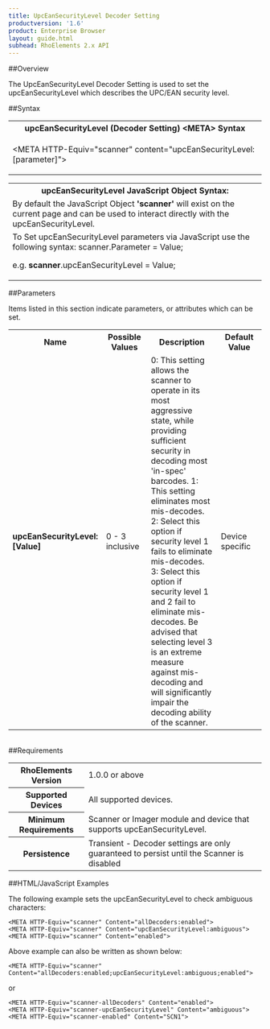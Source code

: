 ```yaml
---
title: UpcEanSecurityLevel Decoder Setting
productversion: '1.6'
product: Enterprise Browser
layout: guide.html
subhead: RhoElements 2.x API
---
```


##Overview

The UpcEanSecurityLevel Decoder Setting is used to set the upcEanSecurityLevel which describes the UPC/EAN security level.

##Syntax

<table class="re-table"><tr><th class="tableHeading">upcEanSecurityLevel (Decoder Setting) &lt;META&gt; Syntax
</th></tr><tr><td class="clsSyntaxCells clsOddRow"><p>&lt;META HTTP-Equiv="scanner" content="upcEanSecurityLevel:[parameter]"&gt;</p></td></tr></table>
<table class="re-table"><tr><th class="tableHeading">upcEanSecurityLevel JavaScript Object Syntax:</th></tr><tr><td class="clsSyntaxCells clsOddRow">
By default the JavaScript Object <b>'scanner'</b> will exist on the current page and can be used to interact directly with the upcEanSecurityLevel.
</td></tr><tr><td class="clsSyntaxCells clsEvenRow">
To Set upcEanSecurityLevel parameters via JavaScript use the following syntax: scanner.Parameter = Value;
<P />e.g. <b>scanner</b>.upcEanSecurityLevel = Value;
</td></tr></table>

##Parameters


Items listed in this section indicate parameters, or attributes which can be set.
<table class="re-table"><col width="20%" /><col width="20%" /><col width="38%" /><col width="22%" /><tr><th class="tableHeading">Name</th><th class="tableHeading">Possible Values</th><th class="tableHeading">Description</th><th class="tableHeading">Default Value</th></tr><tr><td class="clsSyntaxCells clsOddRow"><b>upcEanSecurityLevel:[Value]
</b></td><td class="clsSyntaxCells clsOddRow">0 - 3 inclusive</td><td class="clsSyntaxCells clsOddRow">0: This setting allows the scanner to operate in its most aggressive state, while providing sufficient security in decoding most 'in-spec' barcodes.  1: This setting eliminates most mis-decodes.  2: Select this option if security level 1 fails to eliminate mis-decodes.  3: Select this option if security level 1 and 2 fail to eliminate mis-decodes.  Be advised that selecting level 3 is an extreme measure against mis-decoding and will significantly impair the decoding ability of the scanner.</td><td class="clsSyntaxCells clsOddRow">Device specific</td></tr></table>
<table class="re-table"><col width="78%" /><col width="8%" /><col width="1%" /><col width="5%" /><col width="1%" /><col width="5%" /><col width="2%" /></table>





##Requirements

<table class="re-table"><tr><th class="tableHeading">RhoElements Version</th><td class="clsSyntaxCell clsEvenRow">1.0.0 or above
</td></tr><tr><th class="tableHeading">Supported Devices</th><td class="clsSyntaxCell clsOddRow">All supported devices.</td></tr><tr><th class="tableHeading">Minimum Requirements</th><td class="clsSyntaxCell clsOddRow">Scanner or Imager module and device that supports upcEanSecurityLevel.</td></tr><tr><th class="tableHeading">Persistence</th><td class="clsSyntaxCell clsEvenRow">Transient - Decoder settings are only guaranteed to persist until the Scanner is disabled</td></tr></table>


##HTML/JavaScript Examples

The following example sets the upcEanSecurityLevel to check ambiguous characters:

	<META HTTP-Equiv="scanner" Content="allDecoders:enabled">
	<META HTTP-Equiv="scanner" Content="upcEanSecurityLevel:ambiguous">
	<META HTTP-Equiv="scanner" Content="enabled">
	
Above example can also be written as shown below:

	<META HTTP-Equiv="scanner" Content="allDecoders:enabled;upcEanSecurityLevel:ambiguous;enabled">
	
or

	<META HTTP-Equiv="scanner-allDecoders" Content="enabled">
	<META HTTP-Equiv="scanner-upcEanSecurityLevel" Content="ambiguous">
	<META HTTP-Equiv="scanner-enabled" Content="SCN1">
	





